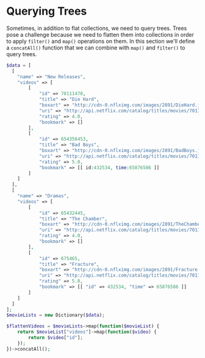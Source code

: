 # Querying Trees

Sometimes, in addition to flat collections, we need to query trees. Trees pose a challenge because we need to flatten them into collections in order to apply `filter()` and `map()` operations on them. In this section we'll define a `concatAll()` function that we can combine with `map()` and `filter()` to query trees.

```php
$data = [
  [
    "name" => "New Releases",
    "videos" => [
        [
            "id" => 70111470,
            "title" => "Die Hard",
            "boxart" => "http://cdn-0.nflximg.com/images/2891/DieHard.jpg",
            "uri" => "http://api.netflix.com/catalog/titles/movies/70111470",
            "rating" => 4.0,
            "bookmark" => []
        ],
        [
            "id" => 654356453,
            "title" => "Bad Boys",
            "boxart" => "http://cdn-0.nflximg.com/images/2891/BadBoys.jpg",
            "uri" => "http://api.netflix.com/catalog/titles/movies/70111470",
            "rating" => 5.0,
            "bookmark" => [[ id:432534, time:65876586 ]]
        ]
    ]
  ],
  [
    "name" => "Dramas",
    "videos" => [
        [
            "id" => 65432445,
            "title" => "The Chamber",
            "boxart" => "http://cdn-0.nflximg.com/images/2891/TheChamber.jpg",
            "uri" => "http://api.netflix.com/catalog/titles/movies/70111470",
            "rating" => 4.0,
            "bookmark" => []
        ],
        [
            "id" => 675465,
            "title" => "Fracture",
            "boxart" => "http://cdn-0.nflximg.com/images/2891/Fracture.jpg",
            "uri" => "http://api.netflix.com/catalog/titles/movies/70111470",
            "rating" => 5.0,
            "bookmark" => [[ "id" => 432534, "time" => 65876586 ]]
        ]
    ]
  ]
];
$movieLists = new Dictionary($data);

$flattenVideos = $movieLists->map(function($movieList) { 
    return $movieList["videos"]->map(function($video) {
        return $video["id"];
    });
})->concatAll();
```